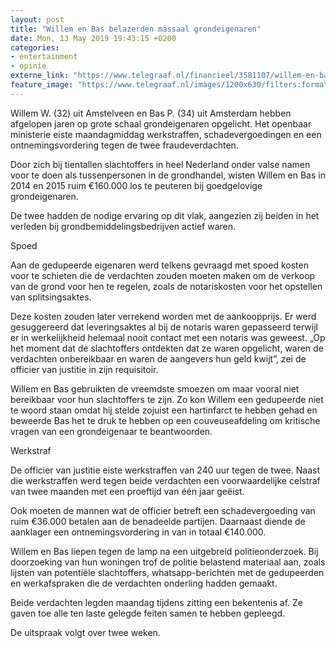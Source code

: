 ```yaml
---
layout: post
title: "Willem en Bas belazerden massaal grondeigenaren"
date: Mon, 13 May 2019 19:43:15 +0200
categories: 
- entertainment 
- opinie 
externe_link: "https://www.telegraaf.nl/financieel/3581107/willem-en-bas-belazerden-massaal-grondeigenaren"
feature_image: "https://www.telegraaf.nl/images/1200x630/filters:format(jpeg):quality(80)/cdn-kiosk-api.telegraaf.nl/b562bada-75a6-11e9-9ace-02d2fb1aa1d7.jpg"
---
```


<p class="intro">Willem W. (32) uit Amstelveen en Bas P. (34) uit Amsterdam hebben afgelopen jaren op grote schaal grondeigenaren opgelicht. Het openbaar ministerie eiste maandagmiddag werkstraffen, schadevergoedingen en een ontnemingsvordering tegen de twee fraudeverdachten.</p> <p>Door zich bij tientallen slachtoffers in heel Nederland onder valse namen voor te doen als tussenpersonen in de grondhandel, wisten Willem en Bas in 2014 en 2015 ruim €160.000 los te peuteren bij goedgelovige grondeigenaren.</p><p>De twee hadden de nodige ervaring op dit vlak, aangezien zij beiden in het verleden bij grondbemiddelingsbedrijven actief waren.</p><p>Spoed</p><p>Aan de gedupeerde eigenaren werd telkens gevraagd met spoed kosten voor te schieten die de verdachten zouden moeten maken om de verkoop van de grond voor hen te regelen, zoals de notariskosten voor het opstellen van splitsingsaktes.</p><p>Deze kosten zouden later verrekend worden met de aankoopprijs. Er werd gesuggereerd dat leveringsaktes al bij de notaris waren gepasseerd terwijl er in werkelijkheid helemaal nooit contact met een notaris was geweest. „Op het moment dat de slachtoffers ontdekten dat ze waren opgelicht, waren de verdachten onbereikbaar en waren de aangevers hun geld kwijt”, zei de officier van justitie in zijn requisitoir.</p><p>Willem en Bas gebruikten de vreemdste smoezen om maar vooral niet bereikbaar voor hun slachtoffers te zijn. Zo kon Willem een gedupeerde niet te woord staan omdat hij stelde zojuist een hartinfarct te hebben gehad en beweerde Bas het te druk te hebben op een couveuseafdeling om kritische vragen van een grondeigenaar te beantwoorden.</p><p>Werkstraf</p><p>De officier van justitie eiste werkstraffen van 240 uur tegen de twee. Naast die werkstraffen werd tegen beide verdachten een voorwaardelijke celstraf van twee maanden met een proeftijd van één jaar geëist.</p><p>Ook moeten de mannen wat de officier betreft een schadevergoeding van ruim €36.000 betalen aan de benadeelde partijen. Daarnaast diende de aanklager een ontnemingsvordering in van in totaal €140.000.</p><p>Willem en Bas liepen tegen de lamp na een uitgebreid politieonderzoek. Bij doorzoeking van hun woningen trof de politie belastend materiaal aan, zoals lijsten van potentiële slachtoffers, whatsapp-berichten met de gedupeerden en werkafspraken die de verdachten onderling hadden gemaakt.</p><p>Beide verdachten legden maandag tijdens zitting een bekentenis af. Ze gaven toe alle ten laste gelegde feiten samen te hebben gepleegd.</p><p>De uitspraak volgt over twee weken.</p>
